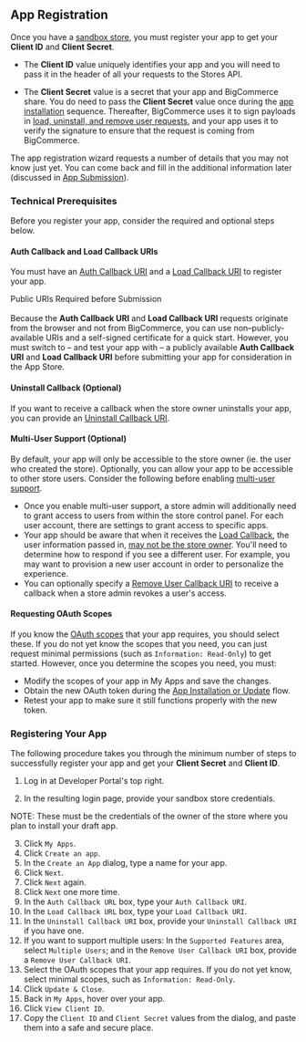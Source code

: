 ## <span class="jumptarget"> <a name="registration"></a> App Registration </span>

Once you have a [sandbox store](#api-apps-first-steps), you must register your app to get your **Client ID** and **Client Secret**.

*   The **Client ID** value uniquely identifies your app and you will need to pass it in the header of all your requests to the Stores API.

*   The **Client Secret** value is a secret that your app and BigCommerce share. You do need to pass the **Client Secret** value once during the [app installation](#app-installation-and-update-sequence) sequence. Thereafter, BigCommerce uses it to sign payloads in [load, uninstall, and remove user requests](#load-uninstall-and-user-removal-requests), and your app uses it to verify the signature to ensure that the request is coming from BigCommerce.

The app registration wizard requests a number of details that you may not know just yet. You can come back and fill in the additional information later (discussed in [App Submission](#app-submission)).

### <span class="jumptarget"> Technical Prerequisites </span>

Before you register your app, consider the required and optional steps below.


#### <span class="jumptarget"> Auth Callback and Load Callback URIs </span>

You must have an [Auth Callback URI](#app-installation-and-update-sequence) and a [Load Callback URI](#load-request-and-response) to register your app.

<aside class="notice">
<span class="aside-notice-hd">Public URIs Required before Submission</span><br><br>
Because the <b>Auth Callback URI</b> and <b>Load Callback URI</b> requests originate from the browser and not from BigCommerce, you can use non–publicly-available URIs and a self-signed certificate for a quick start. However, you must switch to – and test your app with – a publicly available <b>Auth Callback URI</b> and <b>Load Callback URI</b> before submitting your app for consideration in the App Store.
</aside>

#### <span class="jumptarget"> Uninstall Callback (Optional) </span>

If you want to receive a callback when the store owner uninstalls your app, you can provide an [Uninstall Callback URI](#uninstall-request-optional).

#### <span class="jumptarget" id="regis-multi-user"> Multi-User Support (Optional) </span>

By default, your app will only be accessible to the store owner (ie. the user who created the store). Optionally, you can allow your app to be accessible to other store users. Consider the following before enabling [multi-user support](#multi-user-support).

*   Once you enable multi-user support, a store admin will additionally need to grant access to users from within the store control panel. For each user account, there are settings to grant access to specific apps.
*   Your app should be aware that when it receives the [Load Callback](#load-request-and-response), the user information passed in, [may not be the store owner](#about-the-load-request). You'll need to determine how to respond if you see a different user. For example, you may want to provision a new user account in order to personalize the experience.
*   You can optionally specify a [Remove User Callback URI](#about-the-remove-user-request) to receive a callback when a store admin revokes a user's access.

#### <span class="jumptarget" id="request_scopes">  Requesting OAuth Scopes </span>

If you know the [OAuth scopes](#oauth-scopes) that your app requires, you should select these. If you do not yet know the scopes that you need, you can just request minimal permissions (such as `Information: Read-Only`) to get started. However, once you determine the scopes you need, you must:

*   Modify the scopes of your app in My Apps and save the changes.
*   Obtain the new OAuth token during the [App Installation or Update](#app-installation-and-update-sequence) flow.
*   Retest your app to make sure it still functions properly with the new token.

### <span class="jumptarget"> Registering Your App </span>

The following procedure takes you through the minimum number of steps to successfully register your app and get your **Client Secret** and **Client ID**.

1.  Log in at Developer Portal's top right.
2.  In the resulting login page, provide your sandbox store credentials.

	<aside class="notice">
<span class="aside-notice-hd">NOTE:</span>
These must be the credentials of the owner of the store where you plan to install your draft app.
</aside>

3.  Click `My Apps`.
4.  Click `Create an app`.
5.  In the `Create an App` dialog, type a name for your app.
6.  Click `Next`.
7.  Click `Next` again.
8.  Click `Next` one more time.
9.  In the `Auth Callback URL` box, type your `Auth Callback URI`.
10.  In the `Load Callback URL` box, type your `Load Callback URI`.
11.  In the `Uninstall Callback URI` box, provide your `Uninstall Callback URI` if you have one.
12.  If you want to support multiple users: In the `Supported Features` area, select `Multiple Users`; and in the `Remove User Callback URI` box, provide a `Remove User Callback URI`.
13.  Select the OAuth scopes that your app requires. If you do not yet know, select minimal scopes, such as `Information: Read-Only`.
14.  Click `Update & Close`.
15.  Back in `My Apps`, hover over your app.
16.  Click `View Client ID`.
17.  Copy the `Client ID` and `Client Secret` values from the dialog, and paste them into a safe and secure place.
